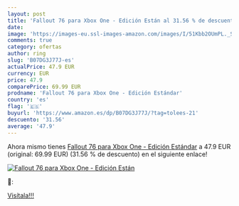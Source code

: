 ```yaml
---
layout: post
title: 'Fallout 76 para Xbox One - Edición Están al 31.56 % de descuento'
date: 
image: 'https://images-eu.ssl-images-amazon.com/images/I/51Kbb2OUmPL._SL200_.jpg'
comments: true
category: ofertas
author: ring
slug: 'B07DG3J77J-es'
actualPrice: 47.9 EUR
currency: EUR
price: 47.9
comparePrice: 69.99 EUR
prodname: 'Fallout 76 para Xbox One - Edición Estándar'
country: 'es'
flag: '🇪🇸'
buyurl: 'https://www.amazon.es/dp/B07DG3J77J/?tag=tolees-21'
descuento: '31.56'
average: '47.9'
---
```


Ahora mismo tienes [Fallout 76 para Xbox One - Edición Estándar](https://www.amazon.es/dp/B07DG3J77J/?tag=tolees-21) a 47.9 EUR (original: 69.99 EUR) (31.56 %  de descuento) en el siguiente enlace!

[![Fallout 76 para Xbox One - Edición Están](https://images-eu.ssl-images-amazon.com/images/I/51Kbb2OUmPL._SL200_.jpg)](https://www.amazon.es/dp/B07DG3J77J/?tag=tolees-21)

🔎:


[Visítala!!!](https://www.amazon.es/dp/B07DG3J77J/?tag=tolees-21)
